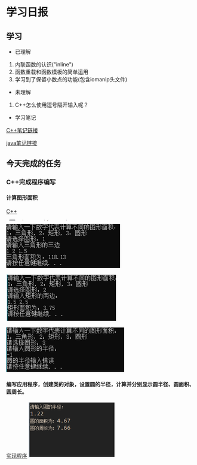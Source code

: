 # 学习日报

## 学习

* 已理解
1. 内联函数的认识("inline")
2. 函数重载和函数模板的简单运用
3. 学习到了保留小数点的功能(包含iomanip头文件)




* 未理解
1. C++怎么使用逗号隔开输入呢？

* 学习笔记

[C++笔记链接](https://github.com/ChadSZ/learn_git/blob/note/0729/C%2B%2B_note.md)

[java笔记链接](https://github.com/ChadSZ/learn_git/blob/note/0729/java_note.md)


## 今天完成的任务
### C++完成程序编写

#### 计算图形面积

[C++](https://github.com/ChadSZ/learn_git/blob/note/0729/area.cpp)

![C++效果图1](https://github.com/ChadSZ/learn_git/blob/note/0729/c%2B%2Barea.PNG)

![C++效果图2](https://github.com/ChadSZ/learn_git/blob/note/0729/c%2B%2Barea2.PNG)

![C++效果图3](https://github.com/ChadSZ/learn_git/blob/note/0729/c%2B%2Barea3.PNG)

#### 编写应用程序，创建类的对象，设置圆的半径，计算并分别显示圆半径、圆面积、圆周长。

[实现程序](https://github.com/ChadSZ/learn_git/blob/note/0729/Circle.java)
![程序结果显示](https://github.com/ChadSZ/learn_git/blob/note/0729/getarea_perimeter.PNG)




